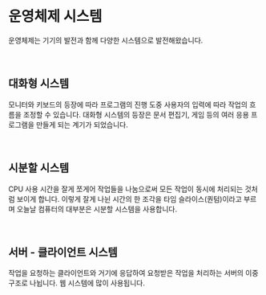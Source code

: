 # 운영체제 시스템

운영체제는 기기의 발전과 함께 다양한 시스템으로 발전해왔습니다.

<br>

## 대화형 시스템

모니터와 키보드의 등장에 따라 프로그램의 진행 도중 사용자의 입력에 따라 작업의 흐름을 조정할 수 있습니다. 대화형 시스템의 등장은 문서 편집기, 게임 등의 여러 응용 프로그램을 만들게 되는 계기가 되었습니다.

<br>

## 시분할 시스템

CPU 사용 시간을 잘게 쪼게어 작업들을 나눔으로써 모든 작업이 동시에 처리되는 것처럼 보이게 합니다. 이렇게 잘게 나뉜 시간의 한 조각을 타임 슬라이스(퀀텀)이라고 부르며 오늘날 컴퓨터의 대부분은 시분할 시스템을 사용합니다.

<br>

## 서버 - 클라이언트 시스템

작업을 요청하는 클라이언트와 거기에 응답하여 요청받은 작업을 처리하는 서버의 이중 구조로 나뉩니다. 웹 시스템에 많이 사용됩니다.